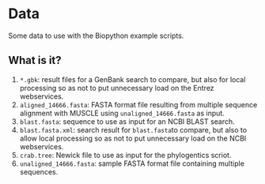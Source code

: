 # Data
Some data to use with the Biopython example scripts.

## What is it?
1. `*.gbk`: result files for a GenBank search to compare, but also for
    local processing so as not to put unnecessary load on the Entrez
    webservices.
1. `aligned_14666.fasta`: FASTA format file resulting from multiple
    sequence alignment with MUSCLE using `unaligned_14666.fasta` as
    input.
1. `blast.fasta`: sequence to use as input for an NCBI BLAST search.
1. `blast.fasta.xml`: search result for `blast.fasta`to compare, but
    also to allow local processing so as not to put unnecessary load
    on the NCBI webservices.
1. `crab.tree`: Newick file to use as input for the phylogentics scriot.
1. `unaligned_14666.fasta`: sample FASTA format file containing multiple
    sequences.

